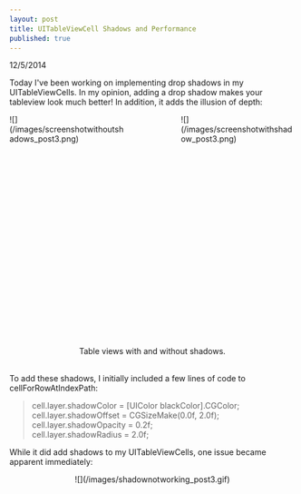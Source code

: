 ```yaml
---
layout: post
title: UITableViewCell Shadows and Performance
published: true
---
```


12/5/2014

Today I've been working on implementing drop shadows in my UITableViewCells. In my opinion, adding a drop shadow makes your tableview look much better! In addition, it adds the illusion of depth:
<div>
<div style="float:left; width:40%; height:40%" markdown="1">
![](/images/screenshotwithoutshadows_post3.png)
</div>

<div style="float:right; width:40%; height:40%" markdown="1">
![](/images/screenshotwithshadow_post3.png)
</div>

<br>
<br>
<br>
<br>
<br>
<br>
<br>
<br>
<br>
<br>
<br>
<br>
<br>
<br>
<br>
<br>
<br>
<br>
<br>
<br>
<br>
<br>
<br>
<br>


<div style="font-size:1.0em; text-align:center">
Table views with and without shadows.
</div>
</div>

<br>

To add these shadows, I initially included a few lines of code to cellForRowAtIndexPath:

>cell.layer.shadowColor = [UIColor blackColor].CGColor; <br>
>cell.layer.shadowOffset = CGSizeMake(0.0f, 2.0f); <br>
>cell.layer.shadowOpacity = 0.2f; <br>
>cell.layer.shadowRadius = 2.0f; <br>

While it did add shadows to my UITableViewCells, one issue became apparent immediately:

<div style="text-align:center" markdown="1">
![](/images/shadownotworking_post3.gif)
</div>













